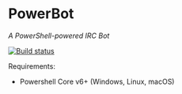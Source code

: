 # PowerBot
_A PowerShell-powered IRC Bot_

[![Build status](https://ci.appveyor.com/api/projects/status/9in3tpx5qlfos6pl?svg=true)](https://ci.appveyor.com/project/Occupi/powerbot)

Requirements:
* Powershell Core v6+ (Windows, Linux, macOS)

